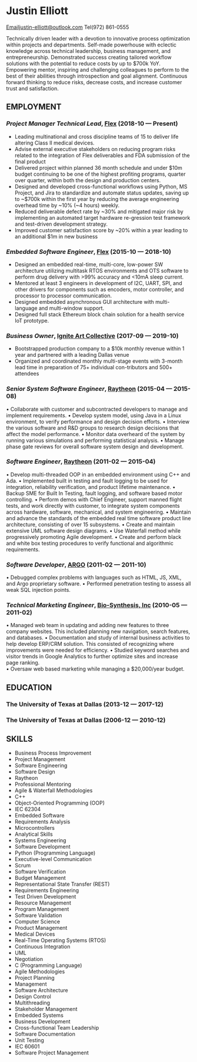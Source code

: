 Justin Elliott
============
Emailjustin-elliott@outlook.com
Tel(972) 861-0555‬

Technically driven leader with a devotion to innovative process optimization within projects and departments. Self-made powerhouse with eclectic knowledge across technical leadership, business management, and entrepreneurship. Demonstrated success creating tailored workflow solutions with the potential to reduce costs by up to $700k YoY. Empowering mentor, inspiring and challenging colleagues to perform to the best of their abilities through introspection and goal alignment. Continuous forward thinking to reduce risks, decrease costs, and increase customer trust and satisfaction.
## EMPLOYMENT
### *Project Manager Technical Lead*, [Flex](https://www.linkedin.com/company/2279) (2018-10 — Present)

  - Leading multinational and cross discipline teams of 15 to deliver life altering Class II medical devices.
  - Advise external executive stakeholders on reducing program risks related to the integration of Flex deliverables and FDA submission of the final product
  - Delivered project within planned 36 month schedule and under $10m budget continuing to be one of the highest profiting programs, quarter over quarter, within both the design and production centers.
  - Designed and developed cross-functional workflows using Python, MS Project, and Jira to standardize and automate status updates, saving up to ~$700k within the first year by reducing the average engineering overhead time by ~10% (~4 hours) weekly.
  - Reduced deliverable defect rate by ~30% and mitigated major risk by implementing an automated target hardware re-gression test framework and test-driven development strategy.
  - Improved customer satisfaction score by ~20% within a year leading to an additional $1m in new business
### *Embedded Software Engineer*, [Flex](https://www.linkedin.com/company/2279) (2015-10 — 2018-10)


  - Designed an embedded real-time, multi-core, low-power SW architecture utilizing multitask RTOS environments and OTS software to perform drug delivery with >99% accuracy and <10mA sleep current.
  - Mentored at least 3 engineers in development of I2C, UART, SPI, and other drivers for components such as encoders, motor controller, and processor to processor communication.
  - Designed embedded asynchronous GUI architecture with multi-language and multi-window support. 
  - Designed full stack Ethereum block chain solution for a health service IoT prototype.
### *Business Owner*, [Ignite Art Collective](https://www.linkedin.com/company/20290885) (2017-09 — 2019-10)


  - Bootstrapped production company to a $10k monthly revenue within 1 year and partnered with a leading Dallas venue
  - Organized and coordinated monthly multi-stage events with 3-month lead time in preparation of 75+ individual con-tributors and 500+ attendees
### *Senior System Software Engineer*, [Raytheon](https://www.linkedin.com/company/1505) (2015-04 — 2015-08)

• Collaborate with customer and subcontracted developers to manage and implement requirements. 
• Develop system model, using Java in a Linux environment, to verify performance and design decision efforts.
• Interview the various software and R&D groups to research design decisions that affect the model performance.
• Monitor data overheard of the system by running various simulations and performing statistical analysis.
• Manage phase gate reviews for overall software system design and development.

### *Software Engineer*, [Raytheon](https://www.linkedin.com/company/1505) (2011-02 — 2015-04)

•	Develop multi-threaded OOP in an embedded environment using C++ and Ada. 
•	Implemented built in testing and fault logging to be used for integration, reliability verification, and product lifetime maintenance.
•	Backup SME for Built In Testing, fault logging, and software based motor controlling.
•	Perform demos with Chief Engineer, support manned flight tests, and work directly with customer, to integrate system components across hardware, software, mechanical, and system engineering.
•	Maintain and advance the standards of the embedded real time software product line architecture, consisting of over 15 subsystems. 
•	Create and maintain extensive UML software design diagrams.
•	Use Waterfall method while progressively promoting Agile development.
•	Create and perform black and white box testing procedures to verify functional and algorithmic requirements.
### *Software Developer*, [ARGO](https://www.linkedin.com/company/14809) (2011-02 — 2011-10)

•	Debugged complex problems with languages such as HTML, JS, XML, and Argo proprietary software.
•	Performed penetration testing to assess all weak SQL injection points. 
### *Technical Marketing Engineer*, [Bio-Synthesis, Inc](https://www.linkedin.com/company/675647) (2010-05 — 2011-02)

•	Managed web team in updating and adding new features to three company websites. This included planning new navigation, search features, and databases.
•	Documentation and study of internal business activities to help develop ERP/CRM solution. This consisted of recognizing where improvements were needed for efficiency.
•	Studied keyword searches and visitor trends in Google Analytics to further optimize sites and increase page ranking.  
•	Oversaw web based marketing while managing a $20,000/year budget.

## EDUCATION

### The University of Texas at Dallas (2013-12 — 2017-12)
### The University of Texas at Dallas (2006-12 — 2010-12)

## SKILLS

  - Business Process Improvement
  - Project Management
  - Software Engineering
  - Software Design
  - Raytheon
  - Professional Mentoring
  - Agile & Waterfall Methodologies
  - C++
  - Object-Oriented Programming (OOP)
  - IEC 62304
  - Embedded Software
  - Requirements Analysis
  - Microcontrollers
  - Analytical Skills
  - Systems Engineering
  - Software Development
  - Python (Programming Language)
  - Executive-level Communication
  - Scrum
  - Software Verification
  - Budget Management
  - Representational State Transfer (REST)
  - Requirements Engineering
  - Test Driven Development
  - Resource Management
  - Program Management
  - Software Validation
  - Computer Science
  - Product Management
  - Medical Devices
  - Real-Time Operating Systems (RTOS)
  - Continuous Integration
  - UML
  - Negotiation
  - C (Programming Language)
  - Agile Methodologies
  - Project Planning
  - Management
  - Software Architecture
  - Design Control
  - Multithreading
  - Stakeholder Management
  - Embedded Systems
  - Business Development
  - Cross-functional Team Leadership
  - Software Documentation
  - Unit Testing
  - IEC 60601
  - Software Project Management